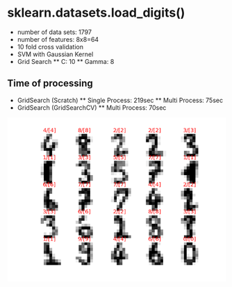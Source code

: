 # sklearn.datasets.load_digits()
* number of data sets: 1797
* number of features: 8x8=64
* 10 fold cross validation
* SVM with Gaussian Kernel
* Grid Search
** C: 10
** Gamma: 8

## Time of processing
* GridSearch (Scratch)
** Single Process: 219sec
** Multi Process: 75sec
* GridSearch (GridSearchCV)
** Multi Process: 70sec

![result](result.png)
